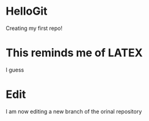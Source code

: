 # HelloGit

Creating my first repo!

# This reminds me of LATEX

I guess

# Edit 

I am now editing a new branch of the orinal repository

